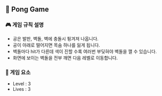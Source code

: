 ## 🏐 Pong Game

### 🎮 게임 규칙 설명 

- 공은 발판, 벽돌, 벽에 충돌시 튕겨져 나옵니다.
- 공이 아래로 떨어지면 목숨 하나를 잃게 됩니다.
- 벽돌마다 hit가 다른데 색이 진할 수록 여러번 부딪혀야 벽돌을 깰 수 있습니다.
- 화면에 보이는 벽돌을 전부 깨면 다음 레벨로 이동합니다.  
  
    
 ### 📌 게임 요소
 - Level : 3
 - Lives : 3  
   
     
### 
